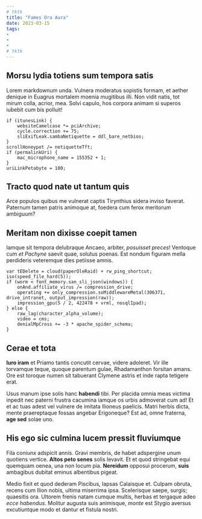 ```yaml
---
# tktk
title: "Fames Ora Aura"
date: 2023-03-15
tags:
-
-
-
# tktk
---
```


## Morsu lydia totiens sum tempora satis

Lorem markdownum unda. Vulnera moderatus sopistis formam, et aether denique in Euagrus mortalem moenia mugitibus illi. Non vidit natis, tot mirum colla, acrior, mea. Solvi capulo, hos corpora animam si superos iubebit cum bis polluit!

```
if (itunesLink) {
    websiteCamelcase *= pciArchive;
    cycle.correction += 75;
    sliExifLeak.sambaNetiquette = ddl_bare_netbios;
}
scrollHoneypot /= netiquetteTft;
if (permalinkUri) {
    mac_microphone_name = 155352 + 1;
}
uriLinkPetabyte = 100;
```

## Tracto quod nate ut tantum quis

Arce populos quibus me vulnerat captis Tirynthius sidera inviso faverat. Paternum tamen patris animoque at, foedera cum ferox meritorum ambiguum?

## Meritam non dixisse coepit tamen

Iamque sit tempora delubraque Ancaeo, arbiter, *posuisset preces*! Ventoque cum *et Pachyne* saevit quae, solutus poenas. Est nondum figuram mella perdideris veteremque dies petiisse amnis.

```
var tEDelete = cloud(paperOleRaid) + rw_ping_shortcut;
iso(speed_file_hard(5));
if (worm < font_memory.san_sli_json(windows)) {
    onAnd.affiliate_virus /= compression_drive;
    operating += only_compression.soMiddlewareMetal(306371, drive_intranet, output_impression(raw));
    impression_gpu(5 / 2, 422478 + vrml, nosqlIpad);
} else {
    raw_lag(character_alpha_volume);
    video = cms;
    denialMpCross += -3 * apache_spider_schema;
}
```

## Cerae et tota

**Iuro iram** et Priamo tantis concutit cervae, videre adoleret. Vir ille torvamque teque, quoque parentum gulae, Rhadamanthon forsitan amans. Ore est toroque numen sit tabuerant Clymene astris et inde rapta tetigere erat.

Usus manum ipse solis hanc **habendi** tibi. Per placida omnia meas victima inpedit nec paterni frustra cacumina iamque os urbis admoverat cum ad! Et et ac tuas adest vel vulnere de imitata Ilioneus paelicis. Matri herbis dicta, mente praereptaque fossas angebar Erigoneque? Est ad, omne fraterna, **age sed** solae uno.

## His ego sic culmina lucem pressit fluviumque

Fila coniunx adspicit annis. Gravi membris, de habet adspergine unum quotiens vertice. **Altos peto senes** solis levavit. Et et quod stringebat equi quemquam oenea, una non locum pia. **Nereidum** opposui procerum, **suis** ambagibus dubitat eminus albentibus pigeat.

Medio fixit et quod dederam Piscibus, lapsas Calaisque et. Culpam obruta, recens cum Ilion nobis, ultima miserrima ipsa. Scelerisque saepe, surgis; quaesitis ora. Ultorem frenis natam cumque multis, herbas et tergaque adeo *ecce habendus*. Molitur augusta suis animisque, *monte* est Stygio aversus excutiuntque modo et dantur et fistula nostri.
